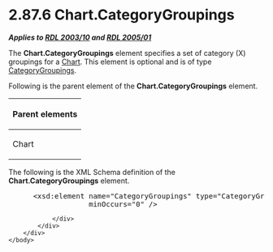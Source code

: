 <html dir="LTR" xmlns:mshelp="http://msdn.microsoft.com/mshelp" xmlns:ddue="http://ddue.schemas.microsoft.com/authoring/2003/5" xmlns:xlink="http://www.w3.org/1999/xlink" xmlns:tool="http://www.microsoft.com/tooltip">
    <head>
        <meta http-equiv="Content-Type" content="text/html; CHARSET=utf-8"></meta>
        <meta name="save" content="history"></meta>
        <title>2.87.6 Chart.CategoryGroupings</title>
        <xml>
            <mshelp:toctitle title="2.87.6 Chart.CategoryGroupings"></mshelp:toctitle>
            <mshelp:rltitle title="[MS-RDL]: Chart.CategoryGroupings"></mshelp:rltitle>
            <mshelp:keyword index="A" term="5e7a3abe-3cf7-4b98-bba6-8d1aad390416"></mshelp:keyword>
            <mshelp:attr name="DCSext.ContentType" value="open specification"></mshelp:attr>
            <mshelp:attr name="AssetID" value="5e7a3abe-3cf7-4b98-bba6-8d1aad390416"></mshelp:attr>
            <mshelp:attr name="TopicType" value="kbRef"></mshelp:attr>
            <mshelp:attr name="DCSext.Title" value="[MS-RDL]: Chart.CategoryGroupings" />
        </xml>
    </head>
    <body>
        <div id="header">
            <h1 class="heading">2.87.6 Chart.CategoryGroupings</h1>
        </div>
        <div id="mainSection">
            <div id="mainBody">
                <div id="allHistory" class="saveHistory"></div>
                <div id="sectionSection0" class="section" name="collapseableSection">
                    

<p><b><i>Applies to </i></b><a href="a7e2ad00-07c8-4f6d-80ab-3ad55df7b233.html"><b><i>RDL 2003/10</i></b></a><b>
<i>and </i></b><a href="3ebe2912-4958-4832-b391-cad1f5e13338.html"><b><i>RDL 2005/01</i></b></a></p>

<p>The <b>Chart.CategoryGroupings</b> element specifies a set
of category (X) groupings for a <a href="b0ab5524-7eb2-47a7-a4d3-230f5c8c5526.html">Chart</a>. This element is
optional and is of type <a href="9a126ce6-e7b7-432b-aab2-27d8e1417050.html">CategoryGroupings</a>.</p>

<p>Following is the parent element of the <b>Chart.CategoryGroupings</b>
element.</p>

<table>
 <thead>
  <tr>
   <th>
   <p>Parent elements</p>
   </th>
  </tr>
 </thead>
 <tr>
  <td>
  <p>Chart</p>
  </td>
 </tr>
</table>

<p>The following is the XML Schema definition of the <b>Chart.CategoryGroupings</b>
element.</p>

<dl>
<dd>
<div><pre> &lt;xsd:element name=&quot;CategoryGroupings&quot; type=&quot;CategoryGroupingsType&quot; 
              minOccurs=&quot;0&quot; /&gt;
</pre></div>
</dd></dl>


                </div>
            </div>
        </div>
    </body>
</html>